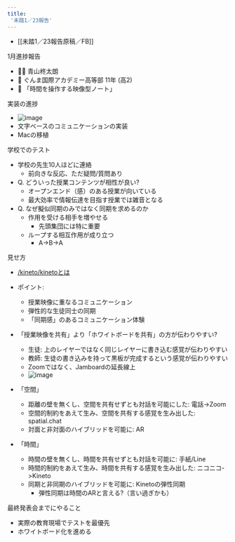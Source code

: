 ```yaml
---
title:
 '未踏1／23報告'
---
```


- [[未踏1／23報告原稿／FB]]

1月進捗報告
- 👨‍💻 青山柊太朗
- 🏫 ぐんま国際アカデミー高等部 11年 (高2)
- 📕 「時間を操作する映像型ノート」

実装の進捗
- ![image](https://gyazo.com/bba451ae57c955a816b3d77295c268a1/thumb/1000)
- 文字ベースのコミュニケーションの実装
- Macの移植

学校でのテスト
- 学校の先生10人ほどに連絡
    - 前向きな反応、ただ疑問/質問あり
- Q. どういった授業コンテンツが相性が良い?
    - オープンエンド（感）のある授業が向いている
    - 最大効率で情報伝達を目指す授業では雑音となる
- Q. なぜ擬似同期のみではなく同期を求めるのか
    - 作用を受ける相手を増やせる
        - 先頭集団には特に重要
    - ループする相互作用が成り立つ
        - A->B->A

見せ方
- [/kineto/kinetoとは](https://scrapbox.io/kineto/kinetoとは)
- ポイント:
    - 授業映像に重なるコミュニケーション
    - 弾性的な生徒同士の同期
    - 「同期感」のあるコミュニケーション体験

- 「授業映像を共有」より「ホワイトボードを共有」の方が伝わりやすい?
    - 生徒: 上のレイヤーではなく同じレイヤーに書き込む感覚が伝わりやすい
    - 教師: 生徒の書き込みを持って黒板が完成するという感覚が伝わりやすい
    - Zoomではなく、Jamboardの延長線上
    - ![image](https://gyazo.com/5fec58c240e3d254d329ef49b4cd679a/thumb/1000)

- 「空間」
    - 距離の壁を無くし、空間を共有せずとも対話を可能にした: 電話->Zoom
    - 空間的制約をあえて生み、空間を共有する感覚を生み出した: spatial.chat
    - 対面と非対面のハイブリッドを可能に: AR
- 「時間」
    - 時間の壁を無くし、時間を共有せずとも対話を可能に: 手紙/Line
    - 時間的制約をあえて生み、時間を共有する感覚を生み出した: ニコニコ->Kineto
    - 同期と非同期のハイブリッドを可能に: Kinetoの弾性同期
        - 弾性同期は時間のARと言える?（言い過ぎかも）

最終発表会までにやること
- 実際の教育現場でテストを最優先
- ホワイトボード化を進める
